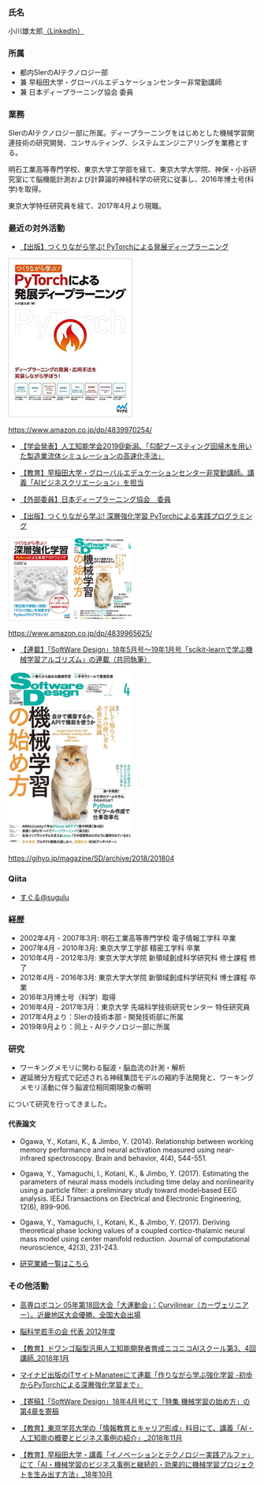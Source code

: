 ### 氏名
小川雄太郎[（LinkedIn）](https://www.linkedin.com/in/yutaroogawa/)


### 所属
- 都内SIerのAIテクノロジー部
- 兼 早稲田大学・グローバルエデュケーションセンター非常勤講師
- 兼 日本ディープラーニング協会 委員


### 業務
SIerのAIテクノロジー部に所属。ディープラーニングをはじめとした機械学習関連技術の研究開発、コンサルティング、システムエンジニアリングを業務とする。

明石工業高等専門学校、東京大学工学部を経て、東京大学大学院、神保・小谷研究室にて脳機能計測および計算論的神経科学の研究に従事し、2016年博士号(科学)を取得。

東京大学特任研究員を経て、2017年4月より現職。


### 最近の対外活動

- [【出版】つくりながら学ぶ! PyTorchによる発展ディープラーニング](https://www.amazon.co.jp/dp/4839970254/)

<img src="./book_pytorch_advanced.jpg" alt="つくりながら学ぶ! PyTorchによる発展ディープラーニング" title="つくりながら学ぶ! PyTorchによる発展ディープラーニング" width=50%>

https://www.amazon.co.jp/dp/4839970254/

- [【学会発表】人工知能学会2019@新潟、「勾配ブースティング回帰木を用いた製造業流体シミュレーションの高速化手法」](https://confit.atlas.jp/guide/event/jsai2019/session/3Q01-04/advanced/)

- [【教育】早稲田大学・グローバルエデュケーションセンター非常勤講師。講義「AIビジネスクリエーション」を担当](https://d-data.jp/curriculum/2019/biz/ai-biz_creation-a)

- [【外部委員】日本ディープラーニング協会　委員](http://www.jdla.org/)

- [【出版】つくりながら学ぶ! 深層強化学習 PyTorchによる実践プログラミング](https://www.amazon.co.jp/dp/4839965625/)

<img src="./books.png" alt="つくりながら学ぶ! 深層強化学習 PyTorchによる実践プログラミング" title="つくりながら学ぶ! 深層強化学習 PyTorchによる実践プログラミング" width=50%>

https://www.amazon.co.jp/dp/4839965625/

- [【連載】「SoftWare Design」18年5月号～19年1月号「scikit-learnで学ぶ機械学習アルゴリズム」の連載（共同執筆）](http://gihyo.jp/magazine/SD/)

<img src="./sd_1804.PNG" alt="SoftWare Design" title="SoftWare Design「scikit-learnで学ぶ機械学習アルゴリズム」" width=50%>

https://gihyo.jp/magazine/SD/archive/2018/201804



### Qiita
- [すぐる@sugulu](https://qiita.com/sugulu)
　

### 経歴
- 2002年4月 - 2007年3月: 明石工業高等専門学校 電子情報工学科 卒業
- 2007年4月 - 2010年3月: 東京大学工学部 精密工学科 卒業
- 2010年4月 - 2012年3月: 東京大学大学院 新領域創成科学研究科 修士課程 修了    
- 2012年4月 - 2016年3月: 東京大学大学院 新領域創成科学研究科 博士課程 卒業
- 2016年3月博士号（科学）取得
- 2016年4月 - 2017年3月：東京大学 先端科学技術研究センター 特任研究員
- 2017年4月より：SIerの技術本部・開発技術部に所属
- 2019年9月より：同上・AIテクノロジー部に所属


### 研究
- ワーキングメモリに関わる脳波・脳血流の計測・解析
- 遅延微分方程式で記述される神経集団モデルの縮約手法開発と、ワーキングメモリ活動に伴う脳波位相同期現象の解明

について研究を行ってきました。

#### 代表論文
- Ogawa, Y., Kotani, K., & Jimbo, Y. (2014). Relationship between working memory performance and neural activation measured using near‐infrared spectroscopy. Brain and behavior, 4(4), 544-551.

- Ogawa, Y., Yamaguchi, I., Kotani, K., & Jimbo, Y. (2017). Estimating the parameters of neural mass models including time delay and nonlinearity using a particle filter: a preliminary study toward model‐based EEG analysis. IEEJ Transactions on Electrical and Electronic Engineering, 12(6), 899-906.

- Ogawa, Y., Yamaguchi, I., Kotani, K., & Jimbo, Y. (2017). Deriving theoretical phase locking values of a coupled cortico-thalamic neural mass model using center manifold reduction. Journal of computational neuroscience, 42(3), 231-243.

- [研究業績一覧はこちら](./research_cv.md)


### その他活動

- [高専ロボコン 05年第18回大会「大運動会」：Curvilinear（カーヴェリニアー）。近畿地区大会優勝、全国大会出場](http://www.akashi.ac.jp/alumni/wp-content/uploads/sites/8/2014/03/alm_com7.pdf)

- [脳科学若手の会 代表 2012年度](http://brainsci.jp/)

- [【教育】ドワンゴ脳型汎用人工知能開発者育成ニコニコAIスクール第3、4回講師_2018年1月](http://nico2.ai/ml-handson/)

- [マイナビ出版のITサイトManateeにて連載「作りながら学ぶ強化学習 -初歩からPyTorchによる深層強化学習まで」](https://book.mynavi.jp/manatee/series/detail/id=87626)

- [【寄稿】「SoftWare Design」18年4月号にて「特集 機械学習の始め方」の第4章を寄稿](http://gihyo.jp/magazine/SD/archive/2018/201804)

- [【教育】東京学芸大学の「情報教育とキャリア形成」科目にて、講義「AI・人工知能の概要とビジネス事例の紹介」_2018年11月](http://joho.u-gakugei.ac.jp/e/lecture/)

- [【教育】早稲田大学・講義「イノベーションとテクノロジー実践アルファ」にて「AI・機械学習のビジネス事例と継続的・効果的に機械学習プロジェクトを生み出す方法」_18年10月](https://www.facebook.com/media/set/?set=a.969840696559701&type=3)



